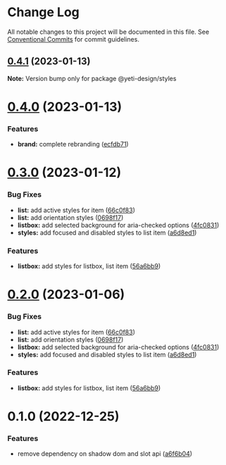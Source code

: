# Change Log

All notable changes to this project will be documented in this file.
See [Conventional Commits](https://conventionalcommits.org) for commit guidelines.

## [0.4.1](https://github.com/PavelPleshko/yeti-design/compare/@yeti-design/styles@0.4.0...@yeti-design/styles@0.4.1) (2023-01-13)

**Note:** Version bump only for package @yeti-design/styles

# [0.4.0](https://github.com/PavelPleshko/yeti-design/compare/@yeti-design/styles@0.3.0...@yeti-design/styles@0.4.0) (2023-01-13)

### Features

-   **brand:** complete rebranding ([ecfdb71](https://github.com/PavelPleshko/yeti-design/commit/ecfdb712c7e8361163cd6381e423f4df3b6a4050))

# [0.3.0](https://github.com/PavelPleshko/yeti-design/compare/@yeti-design/styles@0.1.0...@yeti-design/styles@0.3.0) (2023-01-12)

### Bug Fixes

-   **list:** add active styles for item ([66c0f83](https://github.com/PavelPleshko/yeti-design/commit/66c0f83709028f235290d14750779c60acafd8c3))
-   **list:** add orientation styles ([0698f17](https://github.com/PavelPleshko/yeti-design/commit/0698f171e7118411cbd931eccb2342f8dd0e84d3))
-   **listbox:** add selected background for aria-checked options ([4fc0831](https://github.com/PavelPleshko/yeti-design/commit/4fc0831be8a47c53af21acd4b050466ed1da205d))
-   **styles:** add focused and disabled styles to list item ([a6d8ed1](https://github.com/PavelPleshko/yeti-design/commit/a6d8ed1261629e23f2d49efc8290dd60a4f6425a))

### Features

-   **listbox:** add styles for listbox, list item ([56a6bb9](https://github.com/PavelPleshko/yeti-design/commit/56a6bb9e3210cee3df18a8e3373743dd79f601b5))

# [0.2.0](https://personal/PavelPleshko/yeti-design/compare/@yeti-design/styles@0.1.0...@yeti-design/styles@0.2.0) (2023-01-06)

### Bug Fixes

-   **list:** add active styles for item ([66c0f83](https://personal/PavelPleshko/yeti-design/commits/66c0f83709028f235290d14750779c60acafd8c3))
-   **list:** add orientation styles ([0698f17](https://personal/PavelPleshko/yeti-design/commits/0698f171e7118411cbd931eccb2342f8dd0e84d3))
-   **listbox:** add selected background for aria-checked options ([4fc0831](https://personal/PavelPleshko/yeti-design/commits/4fc0831be8a47c53af21acd4b050466ed1da205d))
-   **styles:** add focused and disabled styles to list item ([a6d8ed1](https://personal/PavelPleshko/yeti-design/commits/a6d8ed1261629e23f2d49efc8290dd60a4f6425a))

### Features

-   **listbox:** add styles for listbox, list item ([56a6bb9](https://personal/PavelPleshko/yeti-design/commits/56a6bb9e3210cee3df18a8e3373743dd79f601b5))

# 0.1.0 (2022-12-25)

### Features

-   remove dependency on shadow dom and slot api ([a6f6b04](https://personal/PavelPleshko/yeti-design/commits/a6f6b04325103a92fe1a199cc6ceed26d26fadfc))
